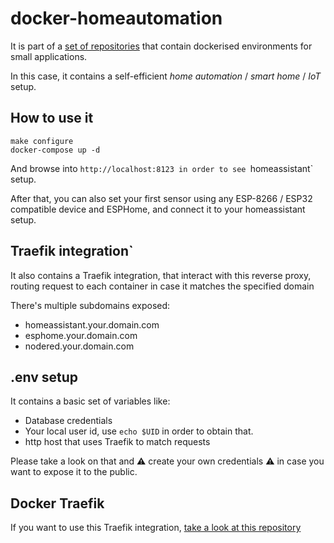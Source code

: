 # docker-homeautomation

It is part of a [set of repositories](https://github.com/search?q=user%3Admartingarcia+docker) that contain dockerised environments for small applications.

In this case, it contains a self-efficient *home automation* / *smart home* / *IoT* setup.

## How to use it

```
make configure
docker-compose up -d
```

And browse into `http://localhost:8123 in order to see `homeassistant` setup.

After that, you can also set your first sensor using any ESP-8266 / ESP32 compatible device and ESPHome, and connect it to your homeassistant setup.

## Traefik integration`

It also contains a Traefik integration, that interact with this reverse proxy, routing request to each container in case it matches the specified domain

There's multiple subdomains exposed:
  - homeassistant.your.domain.com
  - esphome.your.domain.com
  - nodered.your.domain.com

## .env setup

It contains a basic set of variables like:

- Database credentials
- Your local user id, use `echo $UID` in order to obtain that.
- http host that uses Traefik to match requests

Please take a look on that and :warning: create your own credentials :warning: in case you want to expose it to the public.

## Docker Traefik

If you want to use this Traefik integration, [take a look at this repository](https://github.com/dmartingarcia/docker-traefik)

